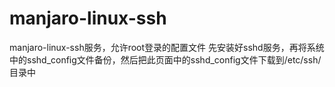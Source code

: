 # manjaro-linux-ssh
manjaro-linux-ssh服务，允许root登录的配置文件
先安装好sshd服务，再将系统中的sshd_config文件备份，然后把此页面中的sshd_config文件下载到/etc/ssh/目录中
